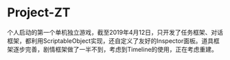# Project-ZT
个人启动的第一个单机独立游戏，截至2019年4月12日，只开发了任务框架、对话框架，都利用ScriptableObject实现，还自定义了友好的Inspector面板。道具框架逐步完善，剧情框架做了一半不到，考虑到Timeline的使用，正在考虑重建。
